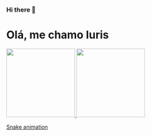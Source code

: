 ### Hi there 👋
# Olá, me chamo Iuris
<i class="devicon-angularjs-plain"></i>
<i class="devicon-mongodb-plain-wordmark colored"></i>
<div>
<a href="https://github.com/DevIuris">
<img loading="lazy" height="180em" src="https://github-readme-stats.vercel.app/api/top-langs/?username=DevIuris&layout=compact&langs_count=7&theme=dracula"/>
<img loading="lazy" height="180em" src="https://github-readme-stats.vercel.app/api?username=DevIuris&show_icons=true&theme=dracula&include_all_commits=true&count_private=true"/>
</div>

  
[Snake animation](https://github.com/DevIuris/DevIuris/blob/output/github-contribution-grid-snake.svg)
  
<!--
**DevIuris/deviuris** is a ✨ _special_ ✨ repository because its `README.md` (this file) appears on your GitHub profile.

Here are some ideas to get you started:

- 🔭 I’m currently working on ...
- 🌱 I’m currently learning ...
- 👯 I’m looking to collaborate on ...
- 🤔 I’m looking for help with ...
- 💬 Ask me about ...
- 📫 How to reach me: ...
- 😄 Pronouns: ...
- ⚡ Fun fact: ...
-->
